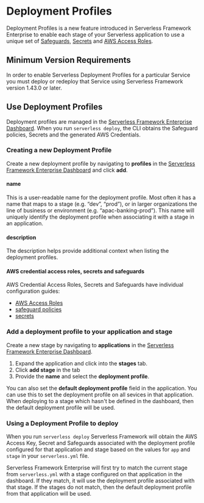 # Deployment Profiles

Deployment Profiles is a new feature introduced in Serverless Framework Enterprise to enable each stage of your Serverless application to use a unique set of [Safeguards](./safeguards.md), [Secrets](./secrets.md) and [AWS Access Roles](./aws-access-roles.md). 

## Minimum Version Requirements

In order to enable Serverless Deployment Profiles for a particular Service you must deploy or redeploy that Service using Serverless Framework version 1.43.0 or later.

## Use Deployment Profiles

Deployment profiles are managed in the [Serverless Framework Enterprise Dashboard](https://dashboard.serverless.com). When you run `serverless deploy`, the CLI obtains the Safeguard policies, Secrets and the generated AWS Credentials.

### Creating a new Deployment Profile

Create a new deployment profile by navigating to **profiles** in the [Serverless Framework Enterprise Dashboard](https://dashboard.serverless.com) and click **add**.

#### name

This is a user-readable name for the deployment profile. Most often it has a name that maps to a stage (e.g. “dev”, “prod”), or in larger organizations the line of business or environment (e.g. “apac-banking-prod”). This name will uniquely identify the deployment profile when associating it with a stage in an application.

#### description

The description helps provide additional context when listing the deployment profiles.

#### AWS credential access roles, secrets and safeguards

AWS Credential Access Roles, Secrets and Safeguards have individual configuration guides:

- [AWS Access Roles](./aws-access-role.md#set-up-the-service)
- [safeguard policies](./safeguards.md#configuring-policies)
- [secrets](./secrets.md)

### Add a deployment profile to your application and stage

Create a new stage by navigating to **applications** in the [Serverless Framework Enterprise Dashboard](https://dashboard.serverless.com).

1. Expand the application and click into the **stages** tab. 
2. Click **add stage** in the tab
3. Provide the **name** and select the **deployment profile**.

You can also set the **default deployment profile** field in the application. You can use this to set the deployment profile on all sevices in that application. When deploying to a stage which hasn't be defined in the dashboard, then the default deployment profile will be used.

### Using a Deployment Profile to deploy

When you run `serverless deploy` Serverless Framework will obtain the AWS Access Key, Secret and Safeguards associated with the deployment profile configured for that application and stage based on the values for `app` and `stage` in your `serverless.yml` file.

Serverless Framework Enterprise will first try to match the current stage from `serverless.yml` with a stage configured on that application in the dashboard. If they match, it will use the deployment profile associated with that stage. If the stages do not match, then the default deployment profile from that application will be used.
